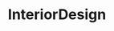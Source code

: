 ---
title: InteriorDesign
crosslinks:
- DesignMyRoom
- DIY
- Aquascape
- CozyPlaces
- Catan
- Art
- livven
- RoomPorn
- interiordecorating
- mildlyinteresting
- malelivingspace
- Shitty_House_Mods
- hometheater
---